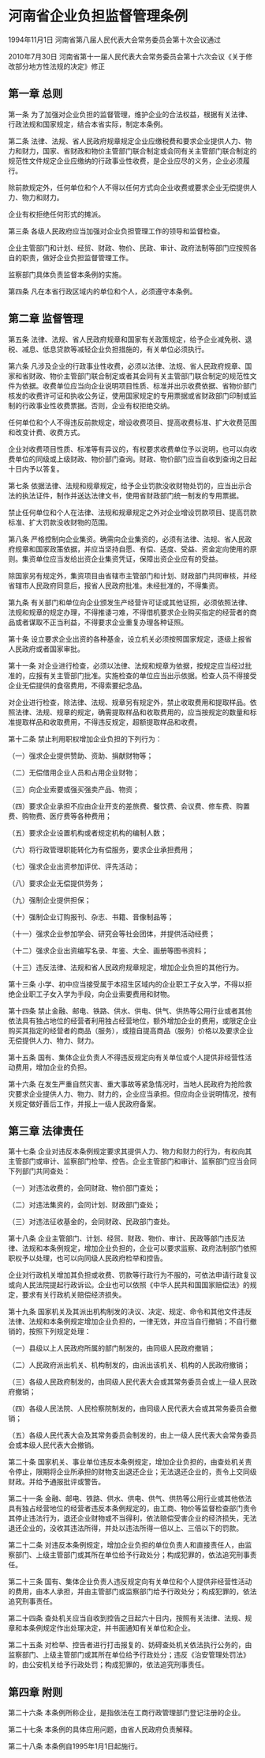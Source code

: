 # 河南省企业负担监督管理条例

1994年11月1日 河南省第八届人民代表大会常务委员会第十次会议通过

2010年7月30日 河南省第十一届人民代表大会常务委员会第十六次会议《关于修改部分地方性法规的决定》修正



## 第一章  总则

第一条 为了加强对企业负担的监督管理，维护企业的合法权益，根据有关法律、行政法规和国家规定，结合本省实际，制定本条例。

第二条 法律、法规、省人民政府规章规定企业应缴税费和要求企业提供人力、物力和财力，国家、省财政和物价主管部门联合制定或会同有关主管部门联合制定的规范性文件规定企业应缴纳的行政事业性收费，是企业应尽的义务，企业必须履行。

除前款规定外，任何单位和个人不得以任何方式向企业收费或要求企业无偿提供人力、物力和财力。

企业有权拒绝任何形式的摊派。

第三条 各级人民政府应当加强对企业负担管理工作的领导和监督检查。

企业主管部门和计划、经贸、财政、物价、民政、审计、政府法制等部门应按照各自的职责，做好企业负担监督管理工作。

监察部门具体负责监督本条例的实施。

第四条 凡在本省行政区域内的单位和个人，必须遵守本条例。

## 第二章  监督管理

第五条 法律、法规、省人民政府规章和国家有关政策规定，给予企业减免税、退税、减息、低息贷款等减轻企业负担措施的，有关单位必须执行。

第六条 凡涉及企业的行政事业性收费，必须以法律、法规、省人民政府规章、国家和省财政、物价主管部门联合制定或者其会同有关主管部门联合制定的规范性文件为依据。收费单位应当向企业说明项目性质、标准并出示收费依据、省物价部门核发的收费许可证和执收公务证，使用国家规定的专用票据或省财政部门印制或监制的行政事业性收费票据。否则，企业有权拒绝交纳。

任何单位和个人不得违反前款规定，增设收费项目、提高收费标准、扩大收费范围和改变计费、收费方式。

企业对收费项目性质、标准等有异议的，有权要求收费单位予以说明，也可以向收费单位的同级或上级财政、物价部门查询。财政、物价部门应当自收到查询之日起十日内予以答复。

第七条 依据法律、法规和规章规定，给予企业罚款没收财物处罚的，应当出示合法的执法证件，制作并送达法律文书，使用省财政部门统一制发的专用票据。

禁止任何单位和个人在法律、法规和规章规定之外对企业增设罚款项目、提高罚款标准、扩大罚款没收财物的范围。

第八条 严格控制向企业集资。确需向企业集资的，必须有法律、法规、省人民政府规章和国家政策依据，并应当坚持自愿、有偿、适度、受益、资金定向使用的原则。集资单位应当发给出资企业集资凭证，保障出资企业应有的受益。

除国家另有规定外，集资项目由省辖市主管部门和计划、财政部门共同审核，并经省辖市人民政府同意后，报省人民政府批准。未经批准的，不得集资。

第九条 有关部门和单位向企业颁发生产经营许可证或其他证照，必须依照法律、法规和规章的规定办理，不得推诿刁难，不得借机要求企业购买指定的经营者的商品或者谋取不正当利益，不得要求企业重复办理各种证照。

第十条 设立要求企业出资的各种基金，设立机关必须按照国家规定，逐级上报省人民政府或者国家审批。

第十一条 对企业进行检查，必须以法律、法规和规章为依据，按规定应当经过批准的，应报有关主管部门批准。实施检查的单位应当出示依据。检查人员不得接受企业无偿提供的食宿费用，不得索要纪念品。

对企业进行检查，除法律、法规、规章另有规定外，禁止收取费用和提取样品。依照法律、法规、规章的规定，确需提取样品和收取费用的，应当按规定的数量和标准提取样品和收取费用，不得违反规定，超额提取样品和收费。

第十二条 禁止利用职权增加企业负担的下列行为：

（一）强求企业提供赞助、资助、捐献财物等；

（二）无偿借用企业人员和占用企业财物；

（三）向企业索要或强买强卖产品、物资；

（四）要求企业承担不应由企业开支的差旅费、餐饮费、会议费、修车费、购置费、购物费、医疗费等各种费用；

（五）要求企业设置机构或者规定机构的编制人数；

（六）将行政管理职能转化为有偿服务，要求企业承担费用；

（七）强求企业出资参加评优、评先活动；

（八）要求企业无偿提供劳务；

（九）强制企业提供担保；

（十）强制企业订购报刊、杂志、书籍、音像制品等；

（十一）强求企业参加学会、研究会等社会团体，并提供活动经费；

（十二）强求企业出资编写名录、年鉴、大全、画册等图书资料；

（十三）违反法律、法规和省人民政府规章规定，增加企业负担的其他行为。

第十三条 小学、初中应当接受属于本招生区域内的企业职工子女入学，不得以拒绝企业职工子女入学为手段，向企业索要费用和财物。

第十四条 禁止金融、邮电、铁路、供水、供电、供气、供热等公用行业或者其他依法具有独占地位的经营者利用独占经营地位，额外增加企业的费用，或限定企业购买其指定的经营者的商品（服务），或擅自提高商品（服务）价格以及要求企业无偿提供人力、物力、财力。

第十五条 国有、集体企业负责人不得违反规定向有关单位或个人提供非经营性活动费用，增加企业的负担。

第十六条 在发生严重自然灾害、重大事故等紧急情况时，当地人民政府为抢险救灾要求企业提供人力、物力、财力的，企业应当承担。但应向企业说明情况，按有关规定做好善后工作，并报上一级人民政府备案。

## 第三章  法律责任

第十七条 企业对违反本条例规定要求其提供人力、物力和财力的行为，有权向其主管部门或审计、监察部门检举、控告。企业主管部门和审计、监察部门应当会同下列部门共同查处：

（一）对违法收费的，会同财政、物价部门查处；

（二）对违法集资的，会同计划、财政部门查处；

（三）对违法征收基金的，会同财政、民政部门查处。

第十八条 企业主管部门、计划、经贸、财政、物价、审计、民政等部门违反法律、法规和本条例规定，增加企业负担的，企业可以要求监察、政府法制部门依照职权予以处理，也可以向同级人民政府检举和控告。

企业对行政机关增加其负担或收费、罚款等行政行为不服的，可依法申请行政复议或向人民法院提起行政诉讼。企业也可以依照《中华人民共和国国家赔偿法》的规定，要求有关行政机关赔偿经济损失。

第十九条 国家机关及其派出机构制发的决议、决定、规定、命令和其他文件违反法律、法规和本条例规定增加企业负担的，一律无效，并应当自行撤销；不自行撤销的，按照下列规定处理：

（一）县级以上人民政府所属的部门制发的，由同级人民政府撤销；

（二）人民政府派出机关、机构制发的，由派出该机关、机构的人民政府撤销；

（三）各级人民政府制发的，由同级人民代表大会或其常务委员会或上一级人民政府撤销；

（四）各级人民法院、人民检察院制发的，由同级人民代表大会或其常务委员会撤销；

（五）各级人民代表大会及其常务委员会制发的，由上一级人民代表大会常务委员会或本级人民代表大会撤销。

第二十条 国家机关、事业单位违反本条例规定，增加企业负担的，由查处机关责令停止，限期将企业所承担的财物支出退还企业；无法退还企业的，责令上交同级财政。并给予通报批评或警告。

第二十一条 金融、邮电、铁路、供水、供电、供气、供热等公用行业或其他依法具有独占经营地位的经营者违反本条例规定的，由工商、物价等监督检查部门责令其停止违法行为，退还企业财物或不当得利，依法赔偿受害企业的经济损失，无法退还企业的，没收其违法所得，并处以违法所得一倍以上、三倍以下的罚款。

第二十二条 对违反本条例规定，增加企业负担的单位负责人和直接责任人，由监察部门、上级主管部门或其所在单位给予行政处分；构成犯罪的，依法追究刑事责任。

第二十三条 国有、集体企业负责人违反规定向有关单位和个人提供非经营性活动的费用，由本人承担，并由主管部门或监察部门给予行政处分；构成犯罪的，依法追究刑事责任。

第二十四条 查处机关应当自收到控告之日起六十日内，按照有关法律、法规、规章和本条例规定作出处理决定，并书面通知有关单位和企业。

第二十五条 对检举、控告者进行打击报复的、妨碍查处机关依法执行公务的，由监察部门、上级主管部门或其所在单位给予行政处分；违反《治安管理处罚法》的，由公安机关给予行政处罚；构成犯罪的，依法追究刑事责任。

## 第四章  附则

第二十六条 本条例所称企业，是指依法在工商行政管理部门登记注册的企业。

第二十七条 本条例的具体应用问题，由省人民政府负责解释。

第二十八条 本条例自1995年1月1日起施行。